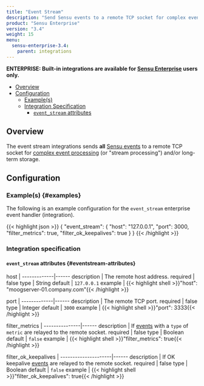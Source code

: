 ```yaml
---
title: "Event Stream"
description: "Send Sensu events to a remote TCP socket for complex event processing and/or long-term storage."
product: "Sensu Enterprise"
version: "3.4"
weight: 15
menu:
  sensu-enterprise-3.4:
    parent: integrations
---
```

**ENTERPRISE: Built-in integrations are available for [Sensu Enterprise][1]
users only.**

- [Overview](#overview)
- [Configuration](#configuration)
  - [Example(s)](#examples)
  - [Integration Specification](#integration-specification)
    - [`event_stream` attributes](#eventstream-attributes)

## Overview

The event stream integrations sends **all** [Sensu events][2] to a remote TCP
socket for [complex event processing][3] (or "stream processing") and/or
long-term storage.

## Configuration

### Example(s) {#examples}

The following is an example configuration for the `event_stream` enterprise
event handler (integration).

{{< highlight json >}}
{
  "event_stream": {
    "host": "127.0.0.1",
    "port": 3000,
    "filter_metrics": true,
    "filter_ok_keepalives": true
  }
}
{{< /highlight >}}


### Integration specification

#### `event_stream` attributes {#eventstream-attributes}

host         | 
-------------|------
description  | The remote host address.
required     | false
type         | String
default      | `127.0.0.1`
example      | {{< highlight shell >}}"host": "moogserver-01.company.com"{{< /highlight >}}

port         | 
-------------|------
description  | The remote TCP port.
required     | false
type         | Integer
default      | `3000`
example      | {{< highlight shell >}}"port": 3333{{< /highlight >}}

filter_metrics | 
---------------|------
description    | If [events][2] with a `type` of `metric` are relayed to the remote socket.
required       | false
type           | Boolean
default        | `false`
example        | {{< highlight shell >}}"filter_metrics": true{{< /highlight >}}

filter_ok_keepalives | 
---------------------|------
description          | If OK keepalive [events][2] are relayed to the remote socket.
required             | false
type                 | Boolean
default              | `false`
example              | {{< highlight shell >}}"filter_ok_keepalives": true{{< /highlight >}}

[1]:  /sensu-enterprise
[2]:  /sensu-core/1.2/reference/events
[3]:  https://en.wikipedia.org/wiki/Complex_event_processing
